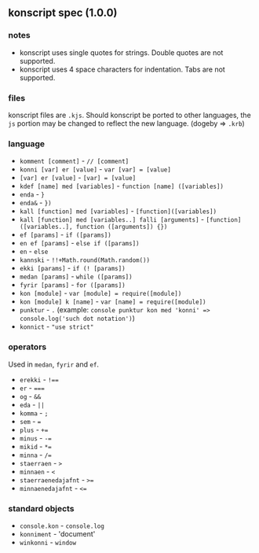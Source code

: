 ## konscript spec (1.0.0)

### notes

* konscript uses single quotes for strings. Double quotes are not supported.
* konscript uses 4 space characters for indentation. Tabs are not supported.

### files

konscript files are `.kjs`. Should konscript be ported to other languages, the `js` portion may be changed to reflect the new language. (dogeby => `.krb`)

### language

* `komment [comment]` - `// [comment]`
* `konni [var] er [value]` - `var [var] = [value]`
* `[var] er [value]` - `[var] = [value]`
* `kdef [name] med [variables]` - `function [name] ([variables])`
* `enda` - `}`
* `enda&` - `})`
* `kall [function] med [variables]` - `[function]([variables])`
* `kall [function] med [variables..] falli [arguments]` - `[function]([variables..], function ([arguments]) {})`
* `ef [params]` - `if ([params])`
* `en ef [params]` - `else if ([params])`
* `en` - `else`
* `kannski` - `!!+Math.round(Math.random())`
* `ekki [params]` - `if (! [params])`
* `medan [params]` - `while ([params])`
* `fyrir [params]` - `for ([params])`
* `kon [module]` - `var [module] = require([module])`
* `kon [module] k [name]` - `var [name] = require([module])`
* `punktur` - `.` (example: `console punktur kon med 'konni' => console.log('such dot notation')`)
* `konnict` - `"use strict"`

### operators

Used in `medan`, `fyrir` and `ef`.

* `erekki` - `!==`
* `er` - `===`
* `og` - `&&`
* `eda` - `||`
* `komma` - `; `
* `sem` - `=`
* `plus` - `+=`
* `minus` - `-=`
* `mikid` - `*=`
* `minna` - `/=`
* `staerraen` - `>`
* `minnaen` - `<`
* `staerraenedajafnt` - `>=`
* `minnaenedajafnt` - `<=`

### standard objects

* `console.kon` - `console.log`
* `konniment` - 'document'
* `winkonni` - `window`

